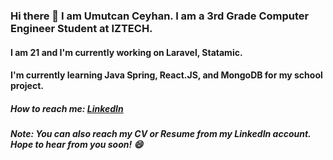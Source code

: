 ### Hi there 👋 I am Umutcan Ceyhan. I am a 3rd Grade Computer Engineer Student at IZTECH. 
#### I am 21 and I'm currently working on Laravel, Statamic. 
#### I'm currently learning Java Spring, React.JS, and MongoDB for my school project. 
##### How to reach me: [LinkedIn](https://www.linkedin.com/in/umutcanceyhan/)
##### Note: You can also reach my CV or Resume from my LinkedIn account. Hope to hear from you soon! 😄

<!--
**umutcanceyhan7/umutcanceyhan7** is a ✨ _special_ ✨ repository because its `README.md` (this file) appears on your GitHub profile.

Here are some ideas to get you started:

- 🔭 I’m currently working on ...
- 🌱 I’m currently learning ...
- 👯 I’m looking to collaborate on ...
- 🤔 I’m looking for help with ...
- 💬 Ask me about ...
- 📫 How to reach me: ...
- 😄 Pronouns: ...
- ⚡ Fun fact: ...
-->
